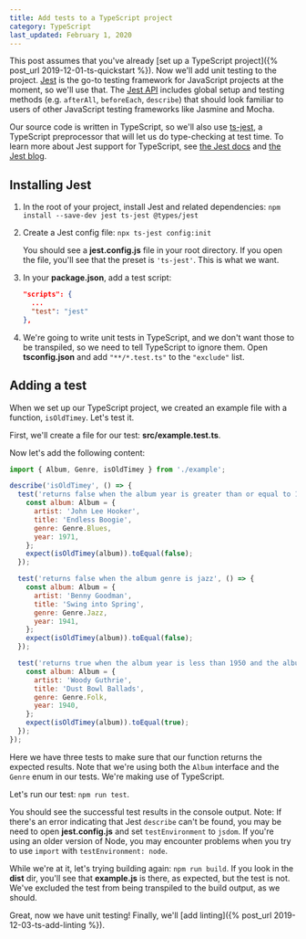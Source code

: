```yaml
---
title: Add tests to a TypeScript project
category: TypeScript
last_updated: February 1, 2020
---
```


This post assumes that you've already [set up a TypeScript project]({% post_url 2019-12-01-ts-quickstart %}). Now we'll add unit testing to the project. [Jest](https://jestjs.io/) is the go-to testing framework for JavaScript projects at the moment, so we'll use that. The [Jest API](https://jestjs.io/docs/en/api) includes global setup and testing methods (e.g. `afterAll`, `beforeEach`, `describe`) that should look familiar to users of other JavaScript testing frameworks like Jasmine and Mocha.

Our source code is written in TypeScript, so we'll also use [ts-jest](https://kulshekhar.github.io/ts-jest/), a TypeScript preprocessor that will let us do type-checking at test time. To learn more about Jest support for TypeScript, see [the Jest docs](https://jestjs.io/docs/en/getting-started#using-typescript) and [the Jest blog](https://jestjs.io/blog/2019/01/25/jest-24-refreshing-polished-typescript-friendly#typescript-support).

## Installing Jest

1. In the root of your project, install Jest and related dependencies: `npm install --save-dev jest ts-jest @types/jest`
1. Create a Jest config file: `npx ts-jest config:init`

   You should see a **jest.config.js** file in your root directory. If you open the file, you'll see that the preset is `'ts-jest'`. This is what we want.
1. In your **package.json**, add a test script:

   ```json
   "scripts": {
     ...
     "test": "jest"
   },
   ```

1. We're going to write unit tests in TypeScript, and we don't want those to be transpiled, so we need to tell TypeScript to ignore them. Open **tsconfig.json** and add `"**/*.test.ts"` to the `"exclude"` list.

## Adding a test

When we set up our TypeScript project, we created an example file with a function, `isOldTimey`. Let's test it. 

First, we'll create a file for our test: **src/example.test.ts**.

Now let's add the following content:

```javascript
import { Album, Genre, isOldTimey } from './example';

describe('isOldTimey', () => {
  test('returns false when the album year is greater than or equal to 1950', () => {
    const album: Album = {
      artist: 'John Lee Hooker',
      title: 'Endless Boogie',
      genre: Genre.Blues,
      year: 1971,
    };
    expect(isOldTimey(album)).toEqual(false);
  });

  test('returns false when the album genre is jazz', () => {
    const album: Album = {
      artist: 'Benny Goodman',
      title: 'Swing into Spring',
      genre: Genre.Jazz,
      year: 1941,
    };
    expect(isOldTimey(album)).toEqual(false);
  });

  test('returns true when the album year is less than 1950 and the album genre is folk', () => {
    const album: Album = {
      artist: 'Woody Guthrie',
      title: 'Dust Bowl Ballads',
      genre: Genre.Folk,
      year: 1940,
    };
    expect(isOldTimey(album)).toEqual(true);
  });
});
```

Here we have three tests to make sure that our function returns the expected results. Note that we're using both the `Album` interface and the `Genre` enum in our tests. We're making use of TypeScript.

Let's run our test: `npm run test`. 

You should see the successful test results in the console output. Note: If there's an error indicating that Jest `describe` can't be found, you may be need to open **jest.config.js** and set `testEnvironment` to `jsdom`. If you're using an older version of Node, you may encounter problems when you try to use `import` with `testEnvironment: node`.

While we're at it, let's trying building again: `npm run build`. If you look in the **dist** dir, you'll see that **example.js** is there, as expected, but the test is not. We've excluded the test from being transpiled to the build output, as we should.

Great, now we have unit testing! Finally, we'll [add linting]({% post_url 2019-12-03-ts-add-linting %}).